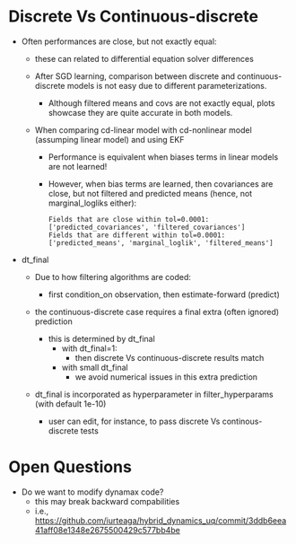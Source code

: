 # Discrete Vs Continuous-discrete

- Often performances are close, but not exactly equal:
    - these can related to differential equation solver differences

    - After SGD learning, comparison between discrete and continuous-discrete models is not easy due to different parameterizations.
        - Although filtered means and covs are not exactly equal, plots showcase they are quite accurate in both models.
        
    - When comparing cd-linear model with cd-nonlinear model (assumping linear model) and using EKF
        - Performance is equivalent when biases terms in linear models are not learned!
        - However, when bias terms are learned, then covariances are close, but not filtered and predicted means (hence, not marginal_logliks either):
            
            ```
            Fields that are close within tol=0.0001: ['predicted_covariances', 'filtered_covariances']            
            Fields that are different within tol=0.0001: ['predicted_means', 'marginal_loglik', 'filtered_means']
            ```
        
- dt_final
    - Due to how filtering algorithms are coded:
        - first condition_on observation, then estimate-forward (predict)
    - the continuous-discrete case requires a final extra (often ignored) prediction
        - this is determined by dt_final
            - with dt_final=1:
                - then discrete Vs continuous-discrete results match
            - with small dt_final 
                - we avoid numerical issues in this extra prediction

    - dt_final is incorporated as hyperparameter in filter_hyperparams (with default 1e-10)
        - user can edit, for instance, to pass discrete Vs continous-discrete tests

                
# Open Questions

- Do we want to modify dynamax code?
    - this may break backward compabilities
    - i.e., https://github.com/iurteaga/hybrid_dynamics_uq/commit/3ddb6eea41aff08e1348e2675500429c577bb4be 
    
